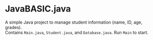 # JavaBASIC.java


A simple Java project to manage student information (name, ID, age, grades).  
Contains `Main.java`, `Student.java`, and `Database.java`. Run `Main` to start.